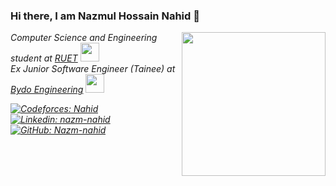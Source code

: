 ### Hi there, I am Nazmul Hossain Nahid 👋
<img align='right' src="https://media.giphy.com/media/lq4OYg1yffhDdrnL39/giphy.gif" width="230">
<p><em>Computer Science and Engineering student at <a href="https://www.ruet.ac.bd/">RUET</a> <img src="https://media.giphy.com/media/fYSnHlufseco8Fh93Z/giphy.gif" width="30">
 </br>Ex Junior Software Engineer (Tainee) at <a href="http://www.bydoengineering.com/"> Bydo Engineering</a>
 <img src="https://media.giphy.com/media/WUlplcMpOCEmTGBtBW/giphy.gif" width="30"> </br>

[![Codeforces: Nahid](https://img.shields.io/badge/-Nahid-9cf?style=flat-square&logo=Codeforces&logoColor=transparent&link=https://codeforces.com/profile/Nahid)](https://codeforces.com/profile/Nahid)
[![Linkedin: nazm-nahid](https://img.shields.io/badge/-nazmnahid-blue?style=flat-square&logo=Linkedin&logoColor=white&link=https://www.linkedin.com/in/nazm-nahid/)](https://www.linkedin.com/in/nazm-nahid)
[![GitHub: Nazm-nahid](https://img.shields.io/github/followers/Nazm-nahid?label=follow&style=social)](https://github.com/Nazm-nahid)



